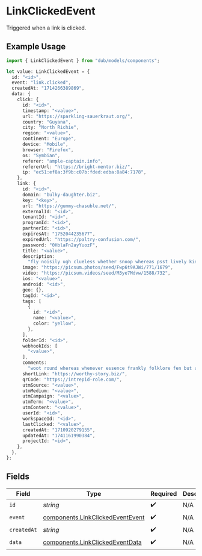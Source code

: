 # LinkClickedEvent

Triggered when a link is clicked.

## Example Usage

```typescript
import { LinkClickedEvent } from "dub/models/components";

let value: LinkClickedEvent = {
  id: "<id>",
  event: "link.clicked",
  createdAt: "1714266389869",
  data: {
    click: {
      id: "<id>",
      timestamp: "<value>",
      url: "https://sparkling-sauerkraut.org/",
      country: "Guyana",
      city: "North Richie",
      region: "<value>",
      continent: "Europe",
      device: "Mobile",
      browser: "Firefox",
      os: "Symbian",
      referer: "ample-captain.info",
      refererUrl: "https://bright-mentor.biz/",
      ip: "ec51:ef8a:3f9b:c07b:fded:edba:8a84:7178",
    },
    link: {
      id: "<id>",
      domain: "bulky-daughter.biz",
      key: "<key>",
      url: "https://gummy-chasuble.net/",
      externalId: "<id>",
      tenantId: "<id>",
      programId: "<id>",
      partnerId: "<id>",
      expiresAt: "1752044235677",
      expiredUrl: "https://paltry-confusion.com/",
      password: "0HblaFn2ayYuozF",
      title: "<value>",
      description:
        "fly noisily ugh clueless whether snoop whereas psst lively kindheartedly",
      image: "https://picsum.photos/seed/Fwp6t9AJWi/771/1679",
      video: "https://picsum.videos/seed/M3ye7Mdvw/1588/732",
      ios: "<value>",
      android: "<id>",
      geo: {},
      tagId: "<id>",
      tags: [
        {
          id: "<id>",
          name: "<value>",
          color: "yellow",
        },
      ],
      folderId: "<id>",
      webhookIds: [
        "<value>",
      ],
      comments:
        "woot round whereas whenever essence frankly folklore fen but adjudge needily blah",
      shortLink: "https://worthy-story.biz/",
      qrCode: "https://intrepid-role.com/",
      utmSource: "<value>",
      utmMedium: "<value>",
      utmCampaign: "<value>",
      utmTerm: "<value>",
      utmContent: "<value>",
      userId: "<id>",
      workspaceId: "<id>",
      lastClicked: "<value>",
      createdAt: "1710920279155",
      updatedAt: "1741161990384",
      projectId: "<id>",
    },
  },
};
```

## Fields

| Field                                                                                | Type                                                                                 | Required                                                                             | Description                                                                          |
| ------------------------------------------------------------------------------------ | ------------------------------------------------------------------------------------ | ------------------------------------------------------------------------------------ | ------------------------------------------------------------------------------------ |
| `id`                                                                                 | *string*                                                                             | :heavy_check_mark:                                                                   | N/A                                                                                  |
| `event`                                                                              | [components.LinkClickedEventEvent](../../models/components/linkclickedeventevent.md) | :heavy_check_mark:                                                                   | N/A                                                                                  |
| `createdAt`                                                                          | *string*                                                                             | :heavy_check_mark:                                                                   | N/A                                                                                  |
| `data`                                                                               | [components.LinkClickedEventData](../../models/components/linkclickedeventdata.md)   | :heavy_check_mark:                                                                   | N/A                                                                                  |